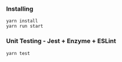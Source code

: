 ### Installing

```
yarn install
yarn run start
```

### Unit Testing - Jest + Enzyme + ESLint

```
yarn test
```